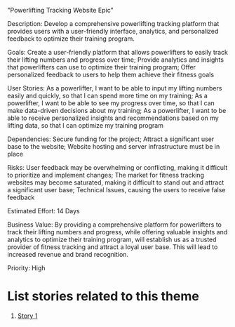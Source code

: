 "Powerlifting Tracking Website Epic"

Description: Develop a comprehensive powerlifting tracking platform that provides users with a user-friendly interface, analytics, and personalized feedback to optimize their training program.

Goals: Create a user-friendly platform that allows powerlifters to easily track their lifting numbers and progress over time; Provide analytics and insights that powerlifters can use to optimize their training program; Offer personalized feedback to users to help them achieve their fitness goals

User Stories: As a powerlifter, I want to be able to input my lifting numbers easily and quickly, so that I can spend more time on my training; As a powerlifter, I want to be able to see my progress over time, so that I can make data-driven decisions about my training; As a powerlifter, I want to be able to receive personalized insights and recommendations based on my lifting data, so that I can optimize my training program

Dependencies: Secure funding for the project; Attract a significant user base to the website; Website hosting and server infrastructure must be in place

Risks: User feedback may be overwhelming or conflicting, making it difficult to prioritize and implement changes; The market for fitness tracking websites may become saturated, making it difficult to stand out and attract a significant user base; Technical Issues, causing the users to receive false feedback

Estimated Effort: 14 Days

Business Value: By providing a comprehensive platform for powerlifters to track their lifting numbers and progress, while offering valuable insights and analytics to optimize their training program, will establish us as a trusted provider of fitness tracking and attract a loyal user base. This will lead to increased revenue and brand recognition.

Priority: High

# List stories related to this theme
1. [Story 1](documentation/templates/theme/initiatives/epics/stories/story_template.md)